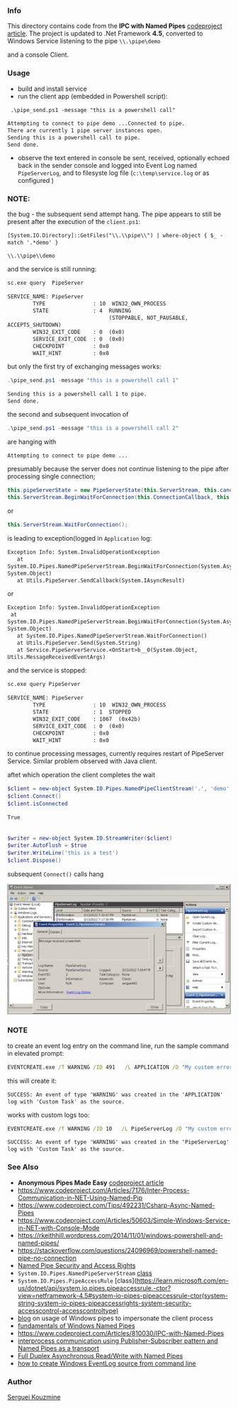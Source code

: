 ### Info

This directory contains code from the __IPC with Named Pipes__
[codeproject article](https://www.codeproject.com/Articles/810030/IPC-with-Named-Pipes).
The project is updated to .Net Framework __4.5__, converted to Windows Service listening to the pipe `\\.\pipe\demo`

and a console Client.

### Usage

  * build and install service
  * run the client app (embedded in Powershell script):
```powerhsell
 .\pipe_send.ps1 -message "this is a powershell call"
```
```text
Attempting to connect to pipe demo ...Connected to pipe.
There are currently 1 pipe server instances open.
Sending this is a powershell call to pipe.
Send done.
```
  * observe the text entered in console be sent, received, optionally echoed back in the sender console and logged into Event Log named `PipeServerLog`, and to filesyste log file (`c:\temp\service.log` or as configured   )

### NOTE:

the bug -  the subsequent send attempt hang. The pipe appears to still be present after the execution of the `client.ps1`:
```poweshell
[System.IO.Directory]::GetFiles("\\.\\pipe\\") | where-object { $_ -match '.*demo' }
```
```text
\\.\\pipe\\demo
```
and the service is still running:
```cmd
sc.exe query  PipeServer
```
```text
SERVICE_NAME: PipeServer
        TYPE               : 10  WIN32_OWN_PROCESS
        STATE              : 4  RUNNING
                                (STOPPABLE, NOT_PAUSABLE, ACCEPTS_SHUTDOWN)
        WIN32_EXIT_CODE    : 0  (0x0)
        SERVICE_EXIT_CODE  : 0  (0x0)
        CHECKPOINT         : 0x0
        WAIT_HINT          : 0x0
```
but only the first try of exchanging messages works:
```powershell
.\pipe_send.ps1 -message "this is a powershell call 1"
``` 
		
```text
Sending this is a powershell call 1 to pipe.
Send done.
```

the second and subsequent invocation of 
```powershell
.\pipe_send.ps1 -message "this is a powershell call 2"
``` 
are hanging with
```text
Attempting to connect to pipe demo ...
``` 
presumably because the server does not continue listening to the pipe after processing single connection;
```c#
this.pipeServerState = new PipeServerState(this.ServerStream, this.cancellationTokenSource.Token);
this.ServerStream.BeginWaitForConnection(this.ConnectionCallback, this.pipeServerState);
```
or
```c#
this.ServerStream.WaitForConnection();
```
is leading to exception(logged in `Application` log:
```text
Exception Info: System.InvalidOperationException
   at System.IO.Pipes.NamedPipeServerStream.BeginWaitForConnection(System.AsyncCallback, System.Object)
   at Utils.PipeServer.SendCallback(System.IAsyncResult)

```
or 
```text
Exception Info: System.InvalidOperationException
 at System.IO.Pipes.NamedPipeServerStream.BeginWaitForConnection(System.AsyncCallback, System.Object)
   at System.IO.Pipes.NamedPipeServerStream.WaitForConnection()
   at Utils.PipeServer.Send(System.String)
   at Service.PipeServerService.<OnStart>b__0(System.Object, Utils.MessageReceivedEventArgs)

```
and the service is stopped:
```cmd
sc.exe query PipeServer

```
```text
SERVICE_NAME: PipeServer
        TYPE               : 10  WIN32_OWN_PROCESS
        STATE              : 1  STOPPED
        WIN32_EXIT_CODE    : 1067  (0x42b)
        SERVICE_EXIT_CODE  : 0  (0x0)
        CHECKPOINT         : 0x0
        WAIT_HINT          : 0x0
```
to continue processing messages, currently requires restart of PipeServer Service. Similar problem observed with Java client.

aftet which operation the  client completes the wait

```powershell
$client = new-object System.IO.Pipes.NamedPipeClientStream('.', 'demo', [System.IO.Pipes.PipeDirection]::InOut, [System.IO.Pipes.PipeOptions]::None,  [System.Security.Principal.TokenImpersonationLevel]::Impersonation)
$client.Connect()
$client.isConnected
```
```text
True
```
```powershell

$writer = new-object System.IO.StreamWriter($client)
$writer.AutoFlush = $true
$writer.WriteLine('this is a test')
$client.Dispose()
```

subsequent `Connect()` calls hang

![eventlog](https://github.com/sergueik/powershell_samples/blob/master/external/csharp/basic-named-pipe/screenshots/capture-pipeserver-eventlog.png)


### NOTE

to create an event log entry on the command line, run the sample command in elevated prompt:
```cmd
EVENTCREATE.exe /T WARNING /ID 491   /L APPLICATION /D "My custom error event for the application log" /SO "Custom Task"
```
this will create it:
```text
SUCCESS: An event of type 'WARNING' was created in the 'APPLICATION' log with 'Custom Task' as the source.
```
works  with custom logs too:
```cmd
EVENTCREATE.exe /T WARNING /ID 10   /L PipeServerLog /D "My custom error event for the application log" /SO "Custom Task"
```
```text
SUCCESS: An event of type 'WARNING' was created in the 'PipeServerLog' log with 'Custom Task' as the source.
```


### See Also

  * __Anonymous Pipes Made Easy__ [codeproject article](https://www.codeproject.com/Articles/1087779/Anonymous-Pipes-Made-Easy)
  * https://www.codeproject.com/Articles/7176/Inter-Process-Communication-in-NET-Using-Named-Pip
  * https://www.codeproject.com/Tips/492231/Csharp-Async-Named-Pipes
  * https://www.codeproject.com/Articles/50603/Simple-Windows-Service-in-NET-with-Console-Mode
  * https://rkeithhill.wordpress.com/2014/11/01/windows-powershell-and-named-pipes/
  * https://stackoverflow.com/questions/24096969/powershell-named-pipe-no-connection
  * [Named Pipe Security and Access Rights](https://learn.microsoft.com/en-us/windows/win32/ipc/named-pipe-security-and-access-rights)
  * `System.IO.Pipes.NamedPipeServerStream` [class](https://learn.microsoft.com/en-us/dotnet/api/system.io.pipes.namedpipeserverstream?view=netframework-4.5)
  * `System.IO.Pipes.PipeAccessRule` [class](https://learn.microsoft.com/en-us/dotnet/api/system.io.pipes.pipeaccessrule.-ctor?view=netframework-4.5#system-io-pipes-pipeaccessrule-ctor(system-string-system-io-pipes-pipeaccessrights-system-security-accesscontrol-accesscontroltype)
  * [blog](https://decoder.cloud/2019/03/06/windows-named-pipes-impersonation/) on usage of Windows pipes to impersonate the client process
  * [fundamentals of Windows Named Pipes](https://versprite.com/blog/security-research/microsoft-windows-pipes-intro/)
  * https://www.codeproject.com/Articles/810030/IPC-with-Named-Pipes 
  * [interprocess communication using Publisher-Subscriber pattern and Named Pipes as a transport](https://www.codeproject.com/Articles/5282791/Interprocess-Communication-using-Publisher-Subscri)
  * [Full Duplex Asynchronous Read/Write with Named Pipes](https://www.codeproject.com/Articles/1179195/Full-Duplex-Asynchronous-Read-Write-with-Named-Pip)
  * [how to create Windows EventLog source from command line](https://stackoverflow.com/questions/446691/how-to-create-windows-eventlog-source-from-command-line)



### Author
[Serguei Kouzmine](kouzmine_serguei@yahoo.com)
